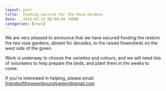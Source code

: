 ```yaml
---
layout: post
title:  Funding secured for the Rose Gardens
date:   2018-03-25 00:00:00 +0000
categories: [news]
---
```

We are very pleased to announce that we have secured funding the restore the two rose gardens, absent for decades, to the raised flowerbeds on the west side of the green.
<!--more-->

Work is underway to choose the varieties and colours, and we will need lots of volunteers to help prepare the beds, and plant them in the weeks to come. 

If you're interested in helping, please email: friendsofthegreenboundsgreen@gmail.com 
